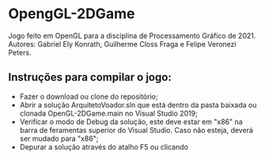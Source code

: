 # OpengGL-2DGame
Jogo feito em OpenGL para a disciplina de Processamento Gráfico de 2021.
Autores: Gabriel Ely Konrath, Guilherme Closs Fraga e Felipe Veronezi Peters.

## Instruções para compilar o jogo:
- Fazer o download ou clone do repositório;
- Abrir a solução ArquitetoVoador.sln que está dentro da pasta baixada ou clonada OpenGL-2DGame.main no Visual Studio 2019;
- Verificar o modo de Debug da solução, este deve estar em "x86" na barra de feramentas superior do Visual Studio. Caso não esteja, deverá ser mudado para "x86";
- Depurar a solução através do atalho F5 ou clicando
